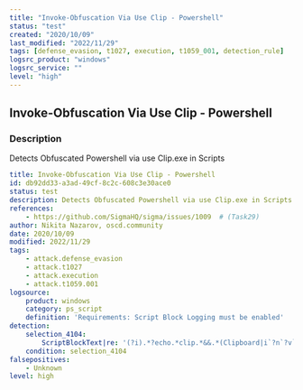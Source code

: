 ```yaml
---
title: "Invoke-Obfuscation Via Use Clip - Powershell"
status: "test"
created: "2020/10/09"
last_modified: "2022/11/29"
tags: [defense_evasion, t1027, execution, t1059_001, detection_rule]
logsrc_product: "windows"
logsrc_service: ""
level: "high"
---
```


## Invoke-Obfuscation Via Use Clip - Powershell

### Description

Detects Obfuscated Powershell via use Clip.exe in Scripts

```yml
title: Invoke-Obfuscation Via Use Clip - Powershell
id: db92dd33-a3ad-49cf-8c2c-608c3e30ace0
status: test
description: Detects Obfuscated Powershell via use Clip.exe in Scripts
references:
    - https://github.com/SigmaHQ/sigma/issues/1009  # (Task29)
author: Nikita Nazarov, oscd.community
date: 2020/10/09
modified: 2022/11/29
tags:
    - attack.defense_evasion
    - attack.t1027
    - attack.execution
    - attack.t1059.001
logsource:
    product: windows
    category: ps_script
    definition: 'Requirements: Script Block Logging must be enabled'
detection:
    selection_4104:
        ScriptBlockText|re: '(?i).*?echo.*clip.*&&.*(Clipboard|i`?n`?v`?o`?k`?e`?).*'
    condition: selection_4104
falsepositives:
    - Unknown
level: high

```

